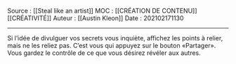 Source : [[Steal like an artist]]
MOC : [[CRÉATION DE CONTENU]] [[CRÉATIVITÉ]]
Auteur : [[Austin Kleon]]
Date : 202102171130
***

Si l’idée de divulguer vos secrets vous inquiète, affichez les points à relier, mais ne les reliez pas. C’est vous qui appuyez sur le bouton «Partager». Vous gardez le contrôle de ce que vous désirez révéler aux autres.